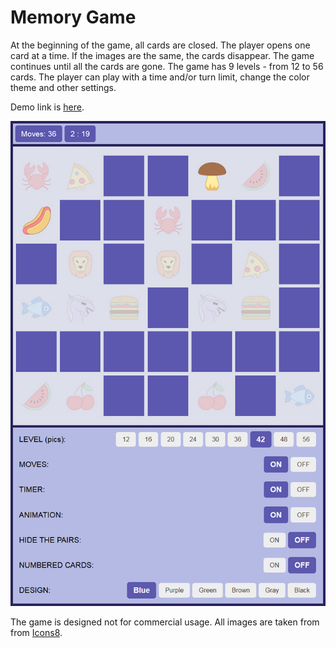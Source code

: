 # Memory Game

At the beginning of the game, all cards are closed. The player opens one card at a time. If the images are the same, the cards disappear. The game continues until all the cards are gone. The game has 9 levels - from 12 to 56 cards. The player can play with a time and/or turn limit, change the color theme and other settings.

Demo link is [here]( https://kulyk-volodymyr.github.io/Memory-game/).

![This is an image](screen.jpg)

The game is designed not for commercial usage. All images are taken from from [Icons8](https://icons8.com/).
